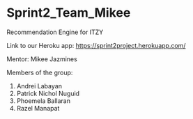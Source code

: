 # Sprint2_Team_Mikee
Recommendation Engine for ITZY

Link to our Heroku app: https://sprint2project.herokuapp.com/

Mentor: Mikee Jazmines

Members of the group:
1. Andrei Labayan
2. Patrick Nichol Nuguid
3. Phoemela Ballaran
4. Razel Manapat
